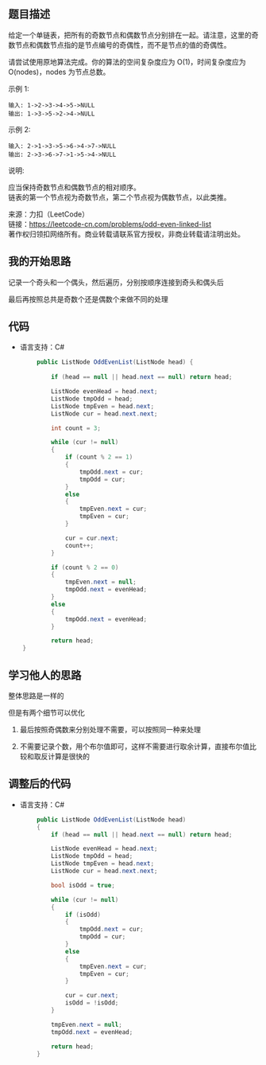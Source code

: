## 题目描述

给定一个单链表，把所有的奇数节点和偶数节点分别排在一起。请注意，这里的奇数节点和偶数节点指的是节点编号的奇偶性，而不是节点的值的奇偶性。

请尝试使用原地算法完成。你的算法的空间复杂度应为 O(1)，时间复杂度应为 O(nodes)，nodes 为节点总数。

示例 1:
```
输入: 1->2->3->4->5->NULL
输出: 1->3->5->2->4->NULL
```
示例 2:
```
输入: 2->1->3->5->6->4->7->NULL 
输出: 2->3->6->7->1->5->4->NULL
```
说明:

应当保持奇数节点和偶数节点的相对顺序。  
链表的第一个节点视为奇数节点，第二个节点视为偶数节点，以此类推。

来源：力扣（LeetCode）  
链接：https://leetcode-cn.com/problems/odd-even-linked-list  
著作权归领扣网络所有。商业转载请联系官方授权，非商业转载请注明出处。

## 我的开始思路

记录一个奇头和一个偶头，然后遍历，分别按顺序连接到奇头和偶头后

最后再按照总共是奇数个还是偶数个来做不同的处理

## 代码

- 语言支持：C#

```C#
        public ListNode OddEvenList(ListNode head) {
        
            if (head == null || head.next == null) return head;

            ListNode evenHead = head.next;
            ListNode tmpOdd = head;
            ListNode tmpEven = head.next;
            ListNode cur = head.next.next;

            int count = 3;

            while (cur != null)
            {
                if (count % 2 == 1)
                {
                    tmpOdd.next = cur;
                    tmpOdd = cur;
                }
                else
                {
                    tmpEven.next = cur;
                    tmpEven = cur;
                }

                cur = cur.next;
                count++;
            }

            if (count % 2 == 0)
            {
                tmpEven.next = null;
                tmpOdd.next = evenHead;
            }
            else
            {
                tmpOdd.next = evenHead;
            }

            return head;
    }
```

## 学习他人的思路

整体思路是一样的

但是有两个细节可以优化

1. 最后按照奇偶数来分别处理不需要，可以按照同一种来处理

1. 不需要记录个数，用个布尔值即可，这样不需要进行取余计算，直接布尔值比较和取反计算是很快的

## 调整后的代码

- 语言支持：C#

```C#
        public ListNode OddEvenList(ListNode head)
        {
            if (head == null || head.next == null) return head;

            ListNode evenHead = head.next;
            ListNode tmpOdd = head;
            ListNode tmpEven = head.next;
            ListNode cur = head.next.next;

            bool isOdd = true;

            while (cur != null)
            {
                if (isOdd)
                {
                    tmpOdd.next = cur;
                    tmpOdd = cur;
                }
                else
                {
                    tmpEven.next = cur;
                    tmpEven = cur;
                }

                cur = cur.next;
                isOdd = !isOdd;
            }

            tmpEven.next = null;
            tmpOdd.next = evenHead;

            return head;
        }
```
